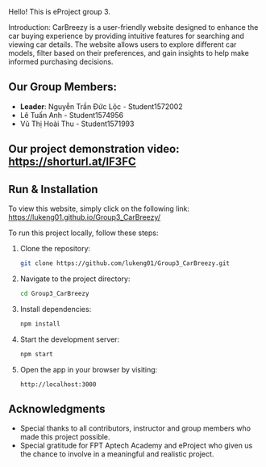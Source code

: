 Hello! This is eProject group 3.

Introduction: CarBreezy is a user-friendly website designed to enhance the car buying experience by providing intuitive features for searching and viewing car details. The website allows users to explore different car models, filter based on their preferences, and gain insights to help make informed purchasing decisions.

## Our Group Members:
- **Leader**: Nguyễn Trần Đức Lộc - Student1572002
- Lê Tuấn Anh - Student1574956
- Vũ Thị Hoài Thu - Student1571993

## Our project demonstration video: https://shorturl.at/lF3FC

## Run & Installation
To view this website, simply click on the following link: https://lukeng01.github.io/Group3_CarBreezy/ 

To run this project locally, follow these steps:

1. Clone the repository:
   ```bash
   git clone https://github.com/lukeng01/Group3_CarBreezy.git
   ```

2. Navigate to the project directory:
   ```bash
   cd Group3_CarBreezy
   ```

3. Install dependencies:
   ```bash
   npm install
   ```

4. Start the development server:
   ```bash
   npm start
   ```

5. Open the app in your browser by visiting:
   ```
   http://localhost:3000
   ```

## Acknowledgments

- Special thanks to all contributors, instructor and group members who made this project possible.
- Special gratitude for FPT Aptech Academy and eProject who given us the chance to involve in a meaningful and realistic project.
